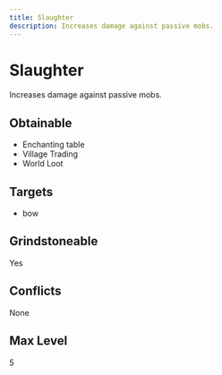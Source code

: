 ```yaml
---
title: Slaughter
description: Increases damage against passive mobs.
---
```

# Slaughter
Increases damage against passive mobs.
## Obtainable
- Enchanting table
- Village Trading
- World Loot
## Targets
- bow
## Grindstoneable
Yes
## Conflicts
None
## Max Level
5
